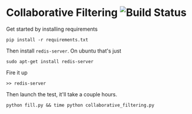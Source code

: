 # Collaborative Filtering ![Build Status](https://travis-ci.org/akellehe/collaborative_filtering.svg?branch=master)

Get started by installing requirements

```
pip install -r requirements.txt
```

Then install `redis-server`. On ubuntu that's just

```
sudo apt-get install redis-server
```

Fire it up

```
>> redis-server
```

Then launch the test, it'll take a couple hours.

```
python fill.py && time python collaborative_filtering.py
```
